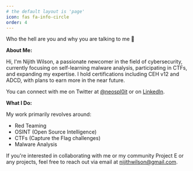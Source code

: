 ```yaml
---
# the default layout is 'page'
icon: fas fa-info-circle
order: 4
---
```


Who the hell are you and why you are talking to me 🤨

**About Me:**

Hi, I'm Nijith Wilson, a passionate newcomer in the field of cybersecurity, currently focusing on self-learning malware analysis, participating in CTFs, and expanding my expertise. I hold certifications including CEH v12 and ADCD, with plans to earn more in the near future.

You can connect with me on Twitter at [@neospl0it](https://twitter.com/neospl0it) or on [LinkedIn](https://www.linkedin.com/in/nijithwilson/).

**What I Do:**

My work primarily revolves around:

- Red Teaming
- OSINT (Open Source Intelligence)
- CTFs (Capture the Flag challenges)
- Malware Analysis

If you're interested in collaborating with me or my community Project E or any projects, feel free to reach out via email at nijithwilson@gmail.com.

